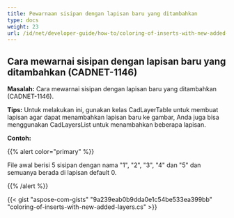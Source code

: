 ```yaml
---
title: Pewarnaan sisipan dengan lapisan baru yang ditambahkan
type: docs
weight: 23
url: /id/net/developer-guide/how-to/coloring-of-inserts-with-new-added-layers/
---
```


## **Cara mewarnai sisipan dengan lapisan baru yang ditambahkan (CADNET-1146)**

**Masalah:** Cara mewarnai sisipan dengan lapisan baru yang ditambahkan (CADNET-1146).

**Tips:** Untuk melakukan ini, gunakan kelas CadLayerTable untuk membuat lapisan agar dapat menambahkan lapisan baru ke gambar, Anda juga bisa menggunakan CadLayersList untuk menambahkan beberapa lapisan.

**Contoh:**

{{% alert color="primary" %}}

File awal berisi 5 sisipan dengan nama "1", "2", "3", "4" dan "5" dan semuanya berada di lapisan default 0.

{{% /alert %}}

{{< gist "aspose-com-gists" "9a239eab0b9dda0e1c54be533ea399bb" "coloring-of-inserts-with-new-added-layers.cs" >}}
